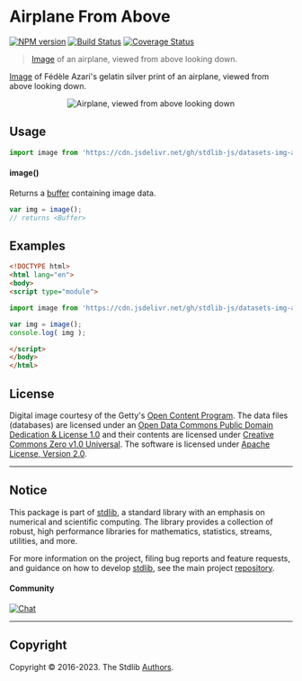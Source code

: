 <!--

@license Apache-2.0

Copyright (c) 2018 The Stdlib Authors.

Licensed under the Apache License, Version 2.0 (the "License");
you may not use this file except in compliance with the License.
You may obtain a copy of the License at

   http://www.apache.org/licenses/LICENSE-2.0

Unless required by applicable law or agreed to in writing, software
distributed under the License is distributed on an "AS IS" BASIS,
WITHOUT WARRANTIES OR CONDITIONS OF ANY KIND, either express or implied.
See the License for the specific language governing permissions and
limitations under the License.

-->

# Airplane From Above

[![NPM version][npm-image]][npm-url] [![Build Status][test-image]][test-url] [![Coverage Status][coverage-image]][coverage-url] <!-- [![dependencies][dependencies-image]][dependencies-url] -->

> [Image][azari:1929a] of an airplane, viewed from above looking down.

<section class="intro">

[Image][azari:1929a] of Fédèle Azari's gelatin silver print of an airplane, viewed from above looking down.

<!-- <image align="center" src="./data/image.jpg" alt="Airplane, viewed from above looking down"> -->

<div class="image" align="center">
    <img src="https://cdn.jsdelivr.net/gh/stdlib-js/stdlib@3e637ee13c3e5de3476b7f7f83938466098ae13f/lib/node_modules/@stdlib/datasets/img-airplane-from-above/data/image.jpg" alt="Airplane, viewed from above looking down">
    <br>
</div>

<!-- </image> -->

</section>

<!-- /.intro -->



<section class="usage">

## Usage

```javascript
import image from 'https://cdn.jsdelivr.net/gh/stdlib-js/datasets-img-airplane-from-above@esm/index.mjs';
```

#### image()

Returns a [buffer][@stdlib/buffer/ctor] containing image data.

```javascript
var img = image();
// returns <Buffer>
```

</section>

<!-- /.usage -->

<section class="examples">

<!-- TODO: more creative example. -->

## Examples

<!-- eslint no-undef: "error" -->

```html
<!DOCTYPE html>
<html lang="en">
<body>
<script type="module">

import image from 'https://cdn.jsdelivr.net/gh/stdlib-js/datasets-img-airplane-from-above@esm/index.mjs';

var img = image();
console.log( img );

</script>
</body>
</html>
```

</section>

<!-- /.examples -->



<!-- <license> -->

## License

Digital image courtesy of the Getty's [Open Content Program][getty-open-content]. The data files (databases) are licensed under an [Open Data Commons Public Domain Dedication & License 1.0][pddl-1.0] and their contents are licensed under [Creative Commons Zero v1.0 Universal][cc0]. The software is licensed under [Apache License, Version 2.0][apache-license].

<!-- </license> -->

<!-- Section for related `stdlib` packages. Do not manually edit this section, as it is automatically populated. -->

<section class="related">

</section>

<!-- /.related -->

<!-- Section for all links. Make sure to keep an empty line after the `section` element and another before the `/section` close. -->


<section class="main-repo" >

* * *

## Notice

This package is part of [stdlib][stdlib], a standard library with an emphasis on numerical and scientific computing. The library provides a collection of robust, high performance libraries for mathematics, statistics, streams, utilities, and more.

For more information on the project, filing bug reports and feature requests, and guidance on how to develop [stdlib][stdlib], see the main project [repository][stdlib].

#### Community

[![Chat][chat-image]][chat-url]

---

## Copyright

Copyright &copy; 2016-2023. The Stdlib [Authors][stdlib-authors].

</section>

<!-- /.stdlib -->

<!-- Section for all links. Make sure to keep an empty line after the `section` element and another before the `/section` close. -->

<section class="links">

[npm-image]: http://img.shields.io/npm/v/@stdlib/datasets-img-airplane-from-above.svg
[npm-url]: https://npmjs.org/package/@stdlib/datasets-img-airplane-from-above

[test-image]: https://github.com/stdlib-js/datasets-img-airplane-from-above/actions/workflows/test.yml/badge.svg?branch=main
[test-url]: https://github.com/stdlib-js/datasets-img-airplane-from-above/actions/workflows/test.yml?query=branch:main

[coverage-image]: https://img.shields.io/codecov/c/github/stdlib-js/datasets-img-airplane-from-above/main.svg
[coverage-url]: https://codecov.io/github/stdlib-js/datasets-img-airplane-from-above?branch=main

<!--

[dependencies-image]: https://img.shields.io/david/stdlib-js/datasets-img-airplane-from-above.svg
[dependencies-url]: https://david-dm.org/stdlib-js/datasets-img-airplane-from-above/main

-->

[chat-image]: https://img.shields.io/gitter/room/stdlib-js/stdlib.svg
[chat-url]: https://gitter.im/stdlib-js/stdlib/

[stdlib]: https://github.com/stdlib-js/stdlib

[stdlib-authors]: https://github.com/stdlib-js/stdlib/graphs/contributors

[cli-section]: https://github.com/stdlib-js/datasets-img-airplane-from-above#cli
[cli-url]: https://github.com/stdlib-js/datasets-img-airplane-from-above/tree/cli
[@stdlib/datasets-img-airplane-from-above]: https://github.com/stdlib-js/datasets-img-airplane-from-above/tree/main

[umd]: https://github.com/umdjs/umd
[es-module]: https://developer.mozilla.org/en-US/docs/Web/JavaScript/Guide/Modules

[deno-url]: https://github.com/stdlib-js/datasets-img-airplane-from-above/tree/deno
[umd-url]: https://github.com/stdlib-js/datasets-img-airplane-from-above/tree/umd
[esm-url]: https://github.com/stdlib-js/datasets-img-airplane-from-above/tree/esm
[branches-url]: https://github.com/stdlib-js/datasets-img-airplane-from-above/blob/main/branches.md

[getty-open-content]: http://www.getty.edu/about/opencontent.html

[pddl-1.0]: http://opendatacommons.org/licenses/pddl/1.0/

[cc0]: https://creativecommons.org/publicdomain/zero/1.0

[apache-license]: https://www.apache.org/licenses/LICENSE-2.0

[azari:1929a]: http://www.getty.edu/art/collection/objects/134512/fedele-azari-airplane-viewed-from-above-looking-down-italian-1914-1929/

[@stdlib/buffer/ctor]: https://github.com/stdlib-js/buffer-ctor/tree/esm

</section>

<!-- /.links -->
